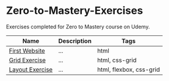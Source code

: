 # Zero-to-Mastery-Exercises
Exercises completed for Zero to Mastery course on Udemy.

| Name               | Description          | Tags                   |
| ------------------ | -------------------- | ---------------------- |
| [First Website]()  | ...                  | html                   |
| [Grid Exercise]()  | ...                  | html, css-grid         |
| [Layout Exercise]()| ...                  | html, flexbox, css-grid |